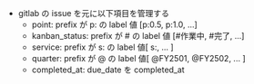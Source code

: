 - gitlab の issue を元に以下項目を管理する
  - point: prefix が p: の label 値 [p:0.5, p:1.0, ...]
  - kanban_status: prefix が # の label 値 [#作業中, #完了, ...]
  - service: prefix が s: の label 値[ s:, ... ]
  - quarter: prefix が @ の label 値[ @FY2501, @FY2502, ... ]
  - completed_at: due_date を completed_at
